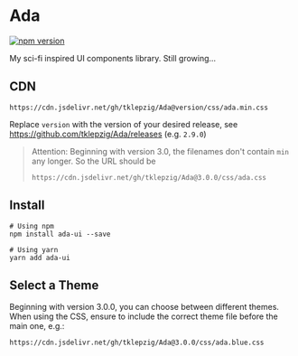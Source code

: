 # Ada

[![npm version](https://badge.fury.io/js/ada-ui.svg)](https://badge.fury.io/js/ada-ui)

My sci-fi inspired UI components library. Still growing...

## CDN

    https://cdn.jsdelivr.net/gh/tklepzig/Ada@version/css/ada.min.css

Replace `version` with the version of your desired release, see
https://github.com/tklepzig/Ada/releases (e.g. `2.9.0`)

> Attention: Beginning with version 3.0, the filenames don't contain `min` any
> longer. So the URL should be
>
>     https://cdn.jsdelivr.net/gh/tklepzig/Ada@3.0.0/css/ada.css

## Install

    # Using npm
    npm install ada-ui --save

    # Using yarn
    yarn add ada-ui

## Select a Theme

Beginning with version 3.0.0, you can choose between different themes. When
using the CSS, ensure to include the correct theme file before the main one,
e.g.:

    https://cdn.jsdelivr.net/gh/tklepzig/Ada@3.0.0/css/ada.blue.css
